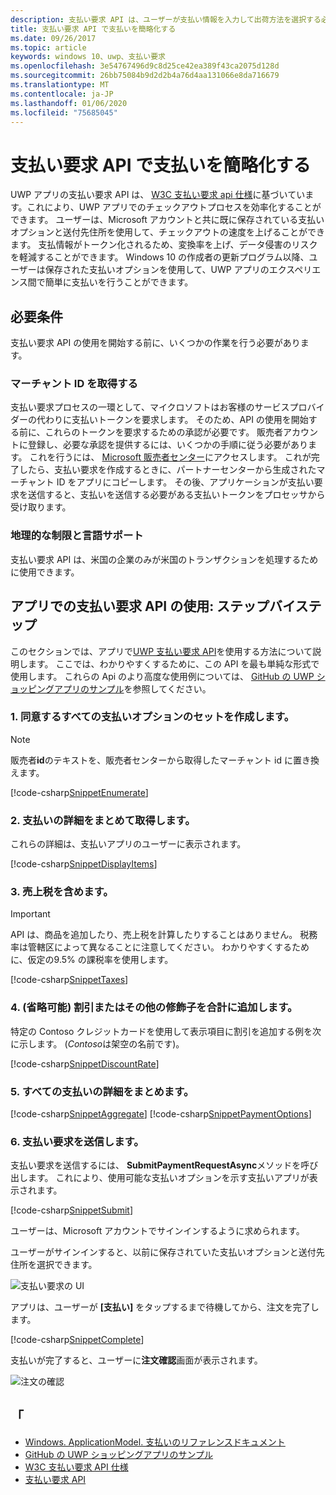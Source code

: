 ```yaml
---
description: 支払い要求 API は、ユーザーが支払い情報を入力して出荷方法を選択する必要があるプロセスをバイパスする UWP アプリ用の統合ソリューションを提供します。
title: 支払い要求 API で支払いを簡略化する
ms.date: 09/26/2017
ms.topic: article
keywords: windows 10、uwp、支払い要求
ms.openlocfilehash: 3e54767496d9c8d25ce42ea389f43ca2075d128d
ms.sourcegitcommit: 26bb75084b9d2d2b4a76d4aa131066e8da716679
ms.translationtype: MT
ms.contentlocale: ja-JP
ms.lasthandoff: 01/06/2020
ms.locfileid: "75685045"
---
```

# <a name="simplify-payments-with-the-payment-request-api"></a>支払い要求 API で支払いを簡略化する
UWP アプリの支払い要求 API は、 [W3C 支払い要求 api 仕様](https://w3c.github.io/browser-payment-api/)に基づいています。これにより、UWP アプリでのチェックアウトプロセスを効率化することができます。 ユーザーは、Microsoft アカウントと共に既に保存されている支払いオプションと送付先住所を使用して、チェックアウトの速度を上げることができます。 支払情報がトークン化されるため、変換率を上げ、データ侵害のリスクを軽減することができます。 Windows 10 の作成者の更新プログラム以降、ユーザーは保存された支払いオプションを使用して、UWP アプリのエクスペリエンス間で簡単に支払いを行うことができます。

## <a name="prerequisites"></a>必要条件
支払い要求 API の使用を開始する前に、いくつかの作業を行う必要があります。

### <a name="getting-a-merchant-id"></a>マーチャント ID を取得する
支払い要求プロセスの一環として、マイクロソフトはお客様のサービスプロバイダーの代わりに支払いトークンを要求します。 そのため、API の使用を開始する前に、これらのトークンを要求するための承認が必要です。  販売者アカウントに登録し、必要な承認を提供するには、いくつかの手順に従う必要があります。 これを行うには、 [Microsoft 販売者センター](https://partner.microsoft.com/dashboard/registration/seller?accountprogram=uwp)にアクセスします。 これが完了したら、支払い要求を作成するときに、パートナーセンターから生成されたマーチャント ID をアプリにコピーします。 その後、アプリケーションが支払い要求を送信すると、支払いを送信する必要がある支払いトークンをプロセッサから受け取ります。

### <a name="geographic-restrictions-and-language-support"></a>地理的な制限と言語サポート
支払い要求 API は、米国の企業のみが米国のトランザクションを処理するために使用できます。

## <a name="using-the-payment-request-api-in-your-app-step-by-step"></a>アプリでの支払い要求 API の使用: ステップバイステップ
このセクションでは、アプリで[UWP 支払い要求 API](https://docs.microsoft.com/uwp/api/windows.applicationmodel.payments)を使用する方法について説明します。 ここでは、わかりやすくするために、この API を最も単純な形式で使用します。 これらの Api のより高度な使用例については、 [GitHub の UWP ショッピングアプリのサンプル](https://github.com/Microsoft/Windows-appsample-shopping)を参照してください。

### <a name="1-create-a-set-of-all-the-payment-options-that-you-accept"></a>1. 同意するすべての支払いオプションのセットを作成します。
> [!Note]
> 販売者**id**のテキストを、販売者センターから取得したマーチャント id に置き換えます。

[!code-csharp[SnippetEnumerate](./code/PaymentsApiSample/PaymentsApiSample/MainPage.xaml.cs#SnippetEnumerate)]

### <a name="2-pull-the-payment-details-together"></a>2. 支払いの詳細をまとめて取得します。 

これらの詳細は、支払いアプリのユーザーに表示されます。 

[!code-csharp[SnippetDisplayItems](./code/PaymentsApiSample/PaymentsApiSample/MainPage.xaml.cs#SnippetDisplayItems)]

### <a name="3-include-the-sales-tax"></a>3. 売上税を含めます。 

> [!Important]
> API は、商品を追加したり、売上税を計算したりすることはありません。 税務率は管轄区によって異なることに注意してください。 わかりやすくするために、仮定の9.5% の課税率を使用します。

[!code-csharp[SnippetTaxes](./code/PaymentsApiSample/PaymentsApiSample/MainPage.xaml.cs#SnippetTaxes)]

### <a name="4-optional--add-discounts-or-other-modifiers-to-the-total"></a>4. (省略可能) 割引またはその他の修飾子を合計に追加します。 

特定の Contoso クレジットカードを使用して表示項目に割引を追加する例を次に示します。 (*Contoso*は架空の名前です)。

[!code-csharp[SnippetDiscountRate](./code/PaymentsApiSample/PaymentsApiSample/MainPage.xaml.cs#SnippetDiscountRate)]

### <a name="5-assemble-all-the-payment-details"></a>5. すべての支払いの詳細をまとめます。

[!code-csharp[SnippetAggregate](./code/PaymentsApiSample/PaymentsApiSample/MainPage.xaml.cs#SnippetAggregate)]
[!code-csharp[SnippetPaymentOptions](./code/PaymentsApiSample/PaymentsApiSample/MainPage.xaml.cs#SnippetPaymentOptions)]

### <a name="6-submit-the-payment-request"></a>6. 支払い要求を送信します。 

支払い要求を送信するには、 **SubmitPaymentRequestAsync**メソッドを呼び出します。 これにより、使用可能な支払いオプションを示す支払いアプリが表示されます。

[!code-csharp[SnippetSubmit](./code/PaymentsApiSample/PaymentsApiSample/MainPage.xaml.cs#SnippetSubmit)]

ユーザーは、Microsoft アカウントでサインインするように求められます。

ユーザーがサインインすると、以前に保存されていた支払いオプションと送付先住所を選択できます。

![支払い要求の UI](./images/33.png "支払い要求の UI")

アプリは、ユーザーが **[支払い]** をタップするまで待機してから、注文を完了します。

[!code-csharp[SnippetComplete](./code/PaymentsApiSample/PaymentsApiSample/MainPage.xaml.cs#SnippetComplete)]

支払いが完了すると、ユーザーに**注文確認**画面が表示されます。

![注文の確認](./images/44.png "注文の確認")

## <a name="see-also"></a>「
- [Windows. ApplicationModel. 支払いのリファレンスドキュメント](https://docs.microsoft.com/uwp/api/windows.applicationmodel.payments)
- [GitHub の UWP ショッピングアプリのサンプル](https://github.com/Microsoft/Windows-appsample-shopping)
- [W3C 支払い要求 API 仕様](https://www.w3.org/TR/payment-request/)
- [支払い要求 API](https://docs.microsoft.com/microsoft-edge/dev-guide/windows-integration/payment-request-api)

